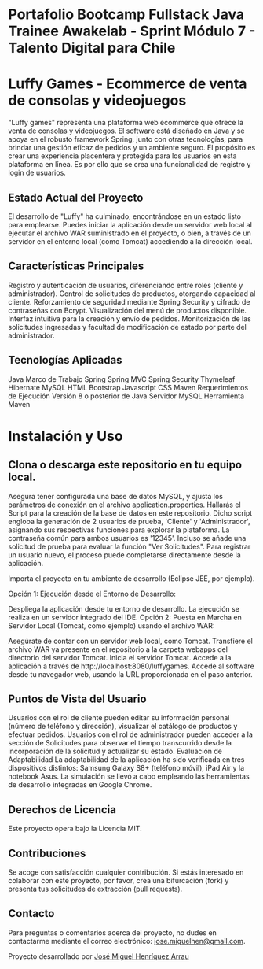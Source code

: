 # Portafolio Bootcamp Fullstack Java Trainee Awakelab - Sprint Módulo 7 - Talento Digital para Chile

# Luffy Games - Ecommerce de venta de consolas y videojuegos

"Luffy games" representa una plataforma web ecommerce que ofrece la venta de consolas y videojuegos. El software está diseñado en Java y se apoya en el robusto framework Spring, junto con otras tecnologías, para brindar una gestión eficaz de pedidos y un ambiente seguro. El propósito es crear una experiencia placentera y protegida para los usuarios en esta plataforma en línea. Es por ello que se crea una funcionalidad de registro y login de usuarios.

## Estado Actual del Proyecto
El desarrollo de "Luffy" ha culminado, encontrándose en un estado listo para emplearse. Puedes iniciar la aplicación desde un servidor web local al ejecutar el archivo WAR suministrado en el proyecto, o bien, a través de un servidor en el entorno local (como Tomcat) accediendo a la dirección local.

## Características Principales
Registro y autenticación de usuarios, diferenciando entre roles (cliente y administrador).
Control de solicitudes de productos, otorgando capacidad al cliente.
Reforzamiento de seguridad mediante Spring Security y cifrado de contraseñas con Bcrypt.
Visualización del menú de productos disponible.
Interfaz intuitiva para la creación y envío de pedidos.
Monitorización de las solicitudes ingresadas y facultad de modificación de estado por parte del administrador.

## Tecnologías Aplicadas
Java
Marco de Trabajo Spring
Spring MVC
Spring Security
Thymeleaf
Hibernate
MySQL
HTML
Bootstrap
Javascript
CSS
Maven
Requerimientos de Ejecución
Versión 8 o posterior de Java
Servidor MySQL
Herramienta Maven

# Instalación y Uso
## Clona o descarga este repositorio en tu equipo local.

Asegura tener configurada una base de datos MySQL, y ajusta los parámetros de conexión en el archivo application.properties. Hallarás el Script para la creación de la base de datos en este repositorio. Dicho script engloba la generación de 2 usuarios de prueba, 'Cliente' y 'Administrador', asignando sus respectivas funciones para explorar la plataforma. La contraseña común para ambos usuarios es '12345'. Incluso se añade una solicitud de prueba para evaluar la función "Ver Solicitudes". Para registrar un usuario nuevo, el proceso puede completarse directamente desde la aplicación.

Importa el proyecto en tu ambiente de desarrollo (Eclipse JEE, por ejemplo).

Opción 1: Ejecución desde el Entorno de Desarrollo:

Despliega la aplicación desde tu entorno de desarrollo. La ejecución se realiza en un servidor integrado del IDE.
Opción 2: Puesta en Marcha en Servidor Local (Tomcat, como ejemplo) usando el archivo WAR:

Asegúrate de contar con un servidor web local, como Tomcat.
Transfiere el archivo WAR ya presente en el repositorio a la carpeta webapps del directorio del servidor Tomcat.
Inicia el servidor Tomcat.
Accede a la aplicación a través de http://localhost:8080/luffygames.
Accede al software desde tu navegador web, usando la URL proporcionada en el paso anterior.

## Puntos de Vista del Usuario

Usuarios con el rol de cliente pueden editar su información personal (número de teléfono y dirección), visualizar el catálogo de productos y efectuar pedidos.
Usuarios con el rol de administrador pueden acceder a la sección de Solicitudes para observar el tiempo transcurrido desde la incorporación de la solicitud y actualizar su estado.
Evaluación de Adaptabilidad
La adaptabilidad de la aplicación ha sido verificada en tres dispositivos distintos: Samsung Galaxy S8+ (teléfono móvil), iPad Air y la notebook Asus. La simulación se llevó a cabo empleando las herramientas de desarrollo integradas en Google Chrome.

## Derechos de Licencia
Este proyecto opera bajo la Licencia MIT.

## Contribuciones
Se acoge con satisfacción cualquier contribución. Si estás interesado en colaborar con este proyecto, por favor, crea una bifurcación (fork) y presenta tus solicitudes de extracción (pull requests).

## Contacto
Para preguntas o comentarios acerca del proyecto, no dudes en contactarme mediante el correo electrónico: jose.miguelhen@gmail.com.

Proyecto desarrollado por [José Miguel Henríquez Arrau](https://github.com/josemiguelhen)


